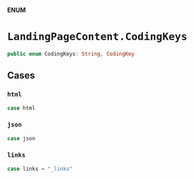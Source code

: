 **ENUM**

# `LandingPageContent.CodingKeys`

```swift
public enum CodingKeys: String, CodingKey
```

## Cases
### `html`

```swift
case html
```

### `json`

```swift
case json
```

### `links`

```swift
case links = "_links"
```
